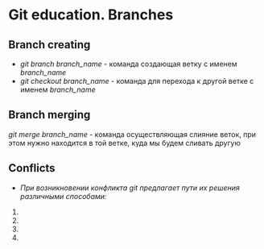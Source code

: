 # Git education. Branches

## Branch creating
* *git branch branch_name* - команда создающая ветку с именем *branch_name*
* *git checkout branch_name* - команда для перехода к другой ветке с именем *branch_name*
## Branch merging
*git merge branch_name* - команда осуществляющая слияние веток, при этом нужно находится в той ветке, куда мы будем сливать другую

## Conflicts
* *При возникновении конфликта git предлагает пути их решения различными способами:*
1.
2.
3.
4.